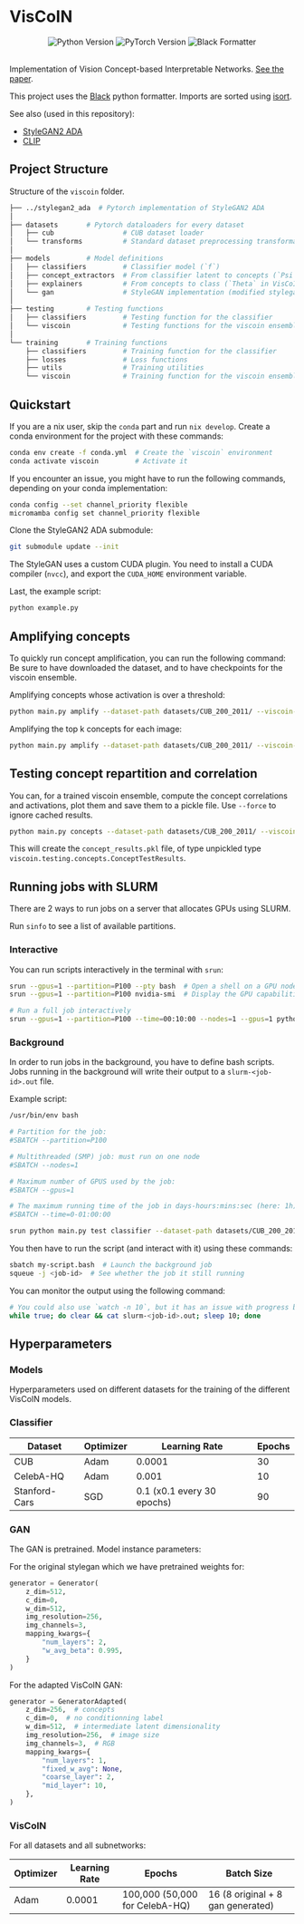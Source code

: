 # VisCoIN

<div align="center">
  <img src="https://img.shields.io/badge/python-v3.12-blue?style=for-the-badge&logo=python&logoColor=white" alt="Python Version" />
  <img src="https://img.shields.io/badge/pytorch-v2.5.0-orange?style=for-the-badge&logo=pytorch&logoColor=white" alt="PyTorch Version" />
  <img src="https://img.shields.io/badge/code%20formatter-black-000000?style=for-the-badge&logo=python&logoColor=white" alt="Black Formatter" />
</div>

<br>

Implementation of Vision Concept-based Interpretable Networks. [See the paper](https://arxiv.org/abs/2407.01331v1).

This project uses the [Black](https://github.com/psf/black) python formatter. Imports are sorted using [isort](https://pycqa.github.io/isort/).

See also (used in this repository):

- [StyleGAN2 ADA](https://github.com/NVlabs/stylegan2-ada-pytorch)
- [CLIP](https://github.com/openai/CLIP)

## Project Structure

Structure of the `viscoin` folder.

```bash
├── ../stylegan2_ada  # Pytorch implementation of StyleGAN2 ADA
│
├── datasets       # Pytorch dataloaders for every dataset
│   ├── cub                 # CUB dataset loader
│   └── transforms          # Standard dataset preprocessing transformations
│
├── models         # Model definitions
│   ├── classifiers         # Classifier model (`f`)
│   ├── concept_extractors  # From classifier latent to concepts (`Psi` in VisCoIN)
│   ├── explainers          # From concepts to class (`Theta` in VisCoIN)
│   └── gan                 # StyleGAN implementation (modified stylegan2_ada)
│
├── testing        # Testing functions
│   ├── classifiers         # Testing function for the classifier
│   └── viscoin             # Testing functions for the viscoin ensemble
│
└── training       # Training functions
    ├── classifiers         # Training function for the classifier
    ├── losses              # Loss functions
    ├── utils               # Training utilities
    └── viscoin             # Training function for the viscoin ensemble
```

## Quickstart

If you are a nix user, skip the `conda` part and run `nix develop`.
Create a conda environment for the project with these commands:

```bash
conda env create -f conda.yml  # Create the `viscoin` environment
conda activate viscoin         # Activate it
```

If you encounter an issue, you might have to run the following commands, depending on your conda implementation:

```bash
conda config --set channel_priority flexible
micromamba config set channel_priority flexible
```

Clone the StyleGAN2 ADA submodule:

```bash
git submodule update --init
```

The StyleGAN uses a custom CUDA plugin. You need to install a CUDA compiler (`nvcc`), and export the `CUDA_HOME` environment variable.

Last, the example script:

```bash
python example.py
```

## Amplifying concepts

To quickly run concept amplification, you can run the following command:
Be sure to have downloaded the dataset, and to have checkpoints for the viscoin ensemble.

Amplifying concepts whose activation is over a threshold:

```bash
python main.py amplify --dataset-path datasets/CUB_200_2011/ --viscoin-pickle-path checkpoints/cub/viscoin-cub.pkl --concept-threshold 0.2
```

Amplifying the top k concepts for each image:

```bash
python main.py amplify --dataset-path datasets/CUB_200_2011/ --viscoin-pickle-path checkpoints/cub/viscoin-cub.pkl --concept-top-k 5
```

## Testing concept repartition and correlation

You can, for a trained viscoin ensemble, compute the concept correlations and activations, plot them and save them to a pickle file. Use `--force` to ignore cached results.

```bash
python main.py concepts --dataset-path datasets/CUB_200_2011/ --viscoin-pickle-path checkpoints/cub/viscoin-cub.pkl
```

This will create the `concept_results.pkl` file, of type unpickled type `viscoin.testing.concepts.ConceptTestResults`.

## Running jobs with SLURM

There are 2 ways to run jobs on a server that allocates GPUs using SLURM.

Run `sinfo` to see a list of available partitions.

### Interactive

You can run scripts interactively in the terminal with `srun`:

```bash
srun --gpus=1 --partition=P100 --pty bash  # Open a shell on a GPU node
srun --gpus=1 --partition=P100 nvidia-smi  # Display the GPU capabilities of a node

# Run a full job interactively
srun --gpus=1 --partition=P100 --time=00:10:00 --nodes=1 --gpus=1 python main.py test classifier --dataset-path datasets/CUB_200_2011/ --batch-size 512
```

### Background

In order to run jobs in the background, you have to define bash scripts. Jobs running in the background will write their output to a `slurm-<job-id>.out` file.

Example script:

```bash
/usr/bin/env bash

# Partition for the job:
#SBATCH --partition=P100

# Multithreaded (SMP) job: must run on one node
#SBATCH --nodes=1

# Maximum number of GPUS used by the job:
#SBATCH --gpus=1

# The maximum running time of the job in days-hours:mins:sec (here: 1h)
#SBATCH --time=0-01:00:00

srun python main.py test classifier --dataset-path datasets/CUB_200_2011/ --batch-size 512
```

You then have to run the script (and interact with it) using these commands:

```bash
sbatch my-script.bash  # Launch the background job
squeue -j <job-id>  # See whether the job it still running
```

You can monitor the output using the following command:

```bash
# You could also use `watch -n 10`, but it has an issue with progress bars
while true; do clear && cat slurm-<job-id>.out; sleep 10; done
```

## Hyperparameters

### Models

Hyperparameters used on different datasets for the training of the different VisCoIN models.

### Classifier

| Dataset       | Optimizer | Learning Rate              | Epochs |
| ------------- | --------- | -------------------------- | ------ |
| CUB           | Adam      | 0.0001                     | 30     |
| CelebA-HQ     | Adam      | 0.001                      | 10     |
| Stanford-Cars | SGD       | 0.1 (x0.1 every 30 epochs) | 90     |

### GAN

The GAN is pretrained. Model instance parameters:

For the original stylegan which we have pretrained weights for:

```python
generator = Generator(
    z_dim=512,
    c_dim=0,
    w_dim=512,
    img_resolution=256,
    img_channels=3,
    mapping_kwargs={
        "num_layers": 2,
        "w_avg_beta": 0.995,
    }
)
```

For the adapted VisCoIN GAN:

```python
generator = GeneratorAdapted(
    z_dim=256,  # concepts
    c_dim=0,  # no conditionning label
    w_dim=512,  # intermediate latent dimensionality
    img_resolution=256,  # image size
    img_channels=3,  # RGB
    mapping_kwargs={
        "num_layers": 1,
        "fixed_w_avg": None,
        "coarse_layer": 2,
        "mid_layer": 10,
    },
)
```

### VisCoIN

For all datasets and all subnetworks:

| Optimizer | Learning Rate | Epochs                         | Batch Size                        |
| --------- | ------------- | ------------------------------ | --------------------------------- |
| Adam      | 0.0001        | 100,000 (50,000 for CelebA-HQ) | 16 (8 original + 8 gan generated) |
